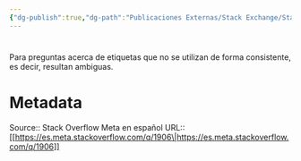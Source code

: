 ```yaml
---
{"dg-publish":true,"dg-path":"Publicaciones Externas/Stack Exchange/Stack Overflow en español/Stack Overflow en español Meta/es.meta.stackoverflow.com-1906.md","permalink":"/publicaciones-externas/stack-exchange/stack-overflow-en-espanol/stack-overflow-en-espanol-meta/es-meta-stackoverflow-com-1906/","hide":true,"noteIcon":"\"0\"","created":"2024-04-03T12:49:10.630-06:00","updated":"2024-04-05T16:44:01.242-06:00"}
---
```


# 

Para preguntas acerca de etiquetas que no se utilizan de forma consistente, es decir, resultan ambiguas.

# Metadata
Source:: Stack Overflow Meta en español
URL:: [[https://es.meta.stackoverflow.com/q/1906\|https://es.meta.stackoverflow.com/q/1906]]

